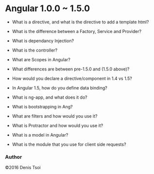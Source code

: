 # Angular 1.0.0 ~ 1.5.0

- What is a directive, and what is the directive to add a template html?  

- What is the difference between a Factory, Service and Provider?  

- What is dependancy Injection?  

- What is the controller?  

- What are Scopes in Angular?  

- What differences are between pre-1.5.0 and (1.5.0 above)?  

- How would you declare a directive/component in 1.4 vs 1.5?  

- In Angular 1.5, how do you define data binding?  

- What is ng-app, and what does it do?  

- What is bootstrapping in Ang?  

- What are filters and how would you use it?  

- What is Protractor and how would you use it?  

- What is a model in Angular?  

- What is the module that you use for client side requests?  


### Author
©2016 Denis Tsoi